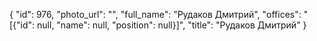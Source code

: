 {
    "id": 976,
    "photo_url": "",
    "full_name": "Рудаков Дмитрий",
    "offices": "[{\"id\": null, \"name\": null, \"position\": null}]",
    "title": "Рудаков Дмитрий"
}